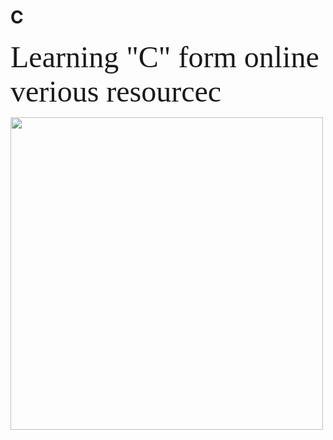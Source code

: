 # C
<font size = 30px  face = "algerian"> Learning "C" form online verious resourcec</font>


<img  src = "https://d1m75rqqgidzqn.cloudfront.net/wp-data/2020/12/15114057/shutterstock_487518850-1.jpg" width = 500px >
